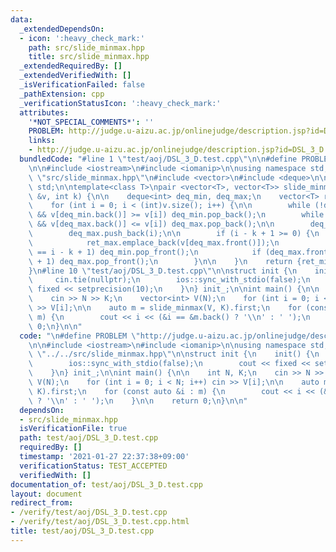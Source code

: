 ```yaml
---
data:
  _extendedDependsOn:
  - icon: ':heavy_check_mark:'
    path: src/slide_minmax.hpp
    title: src/slide_minmax.hpp
  _extendedRequiredBy: []
  _extendedVerifiedWith: []
  _isVerificationFailed: false
  _pathExtension: cpp
  _verificationStatusIcon: ':heavy_check_mark:'
  attributes:
    '*NOT_SPECIAL_COMMENTS*': ''
    PROBLEM: http://judge.u-aizu.ac.jp/onlinejudge/description.jsp?id=DSL_3_D
    links:
    - http://judge.u-aizu.ac.jp/onlinejudge/description.jsp?id=DSL_3_D
  bundledCode: "#line 1 \"test/aoj/DSL_3_D.test.cpp\"\n\n#define PROBLEM \"http://judge.u-aizu.ac.jp/onlinejudge/description.jsp?id=DSL_3_D\"\
    \n\n#include <iostream>\n#include <iomanip>\n\nusing namespace std;\n\n#line 1\
    \ \"src/slide_minmax.hpp\"\n#include <vector>\n#include <deque>\n\nusing namespace\
    \ std;\n\ntemplate<class T>\npair <vector<T>, vector<T>> slide_minmax(const vector<T>\
    \ &v, int k) {\n\n    deque<int> deq_min, deq_max;\n    vector<T> ret_min, ret_max;\n\
    \    for (int i = 0; i < (int)v.size(); i++) {\n\n        while (!deq_min.empty()\
    \ && v[deq_min.back()] >= v[i]) deq_min.pop_back();\n        while (!deq_max.empty()\
    \ && v[deq_max.back()] <= v[i]) deq_max.pop_back();\n\n        deq_min.push_back(i);\n\
    \        deq_max.push_back(i);\n\n        if (i - k + 1 >= 0) {\n            ret_min.emplace_back(v[deq_min.front()]);\n\
    \            ret_max.emplace_back(v[deq_max.front()]);\n            if (deq_min.front()\
    \ == i - k + 1) deq_min.pop_front();\n            if (deq_max.front() == i - k\
    \ + 1) deq_max.pop_front();\n        }\n\n    }\n    return {ret_min, ret_max};\n\
    }\n#line 10 \"test/aoj/DSL_3_D.test.cpp\"\n\nstruct init {\n    init() {\n   \
    \     cin.tie(nullptr);\n        ios::sync_with_stdio(false);\n        cout <<\
    \ fixed << setprecision(10);\n    }\n} init_;\n\nint main() {\n\n    int N, K;\n\
    \    cin >> N >> K;\n    vector<int> V(N);\n    for (int i = 0; i < N; i++) cin\
    \ >> V[i];\n\n    auto m = slide_minmax(V, K).first;\n    for (const auto &i :\
    \ m) {\n        cout << i << (&i == &m.back() ? '\\n' : ' ');\n    }\n\n    return\
    \ 0;\n}\n\n"
  code: "\n#define PROBLEM \"http://judge.u-aizu.ac.jp/onlinejudge/description.jsp?id=DSL_3_D\"\
    \n\n#include <iostream>\n#include <iomanip>\n\nusing namespace std;\n\n#include\
    \ \"../../src/slide_minmax.hpp\"\n\nstruct init {\n    init() {\n        cin.tie(nullptr);\n\
    \        ios::sync_with_stdio(false);\n        cout << fixed << setprecision(10);\n\
    \    }\n} init_;\n\nint main() {\n\n    int N, K;\n    cin >> N >> K;\n    vector<int>\
    \ V(N);\n    for (int i = 0; i < N; i++) cin >> V[i];\n\n    auto m = slide_minmax(V,\
    \ K).first;\n    for (const auto &i : m) {\n        cout << i << (&i == &m.back()\
    \ ? '\\n' : ' ');\n    }\n\n    return 0;\n}\n\n"
  dependsOn:
  - src/slide_minmax.hpp
  isVerificationFile: true
  path: test/aoj/DSL_3_D.test.cpp
  requiredBy: []
  timestamp: '2021-01-27 22:37:38+09:00'
  verificationStatus: TEST_ACCEPTED
  verifiedWith: []
documentation_of: test/aoj/DSL_3_D.test.cpp
layout: document
redirect_from:
- /verify/test/aoj/DSL_3_D.test.cpp
- /verify/test/aoj/DSL_3_D.test.cpp.html
title: test/aoj/DSL_3_D.test.cpp
---
```

